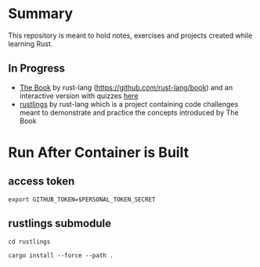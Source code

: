 # Summary
This repository is meant to hold notes, exercises and projects created while learning Rust.

## In Progress
- [The Book](doc.rust-lang.org/book/) by rust-lang (https://github.com/rust-lang/book) and an interactive version with quizzes [here](https://rust-book.cs.brown.edu/)
- [rustlings](https://github.com/rust-lang/rustlings) by rust-lang which is a project containing code challenges meant to demonstrate and practice the concepts introduced by The Book



# Run After Container is Built

## access token
`export GITHUB_TOKEN=$PERSONAL_TOKEN_SECRET`

## rustlings submodule
`cd rustlings`

`cargo install --force --path .`


